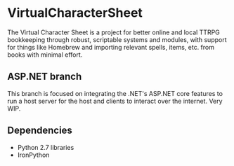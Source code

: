 # VirtualCharacterSheet
The Virtual Character Sheet is a project for better online and local TTRPG bookkeeping through robust, scriptable systems and modules, with support for things like Homebrew and importing relevant spells, items, etc. from books with minimal effort.

## ASP.NET branch

This branch is focused on integrating the .NET's ASP.NET core features to run a host server for the host and clients to interact over the internet. Very WIP.

## Dependencies
- Python 2.7 libraries
- IronPython
